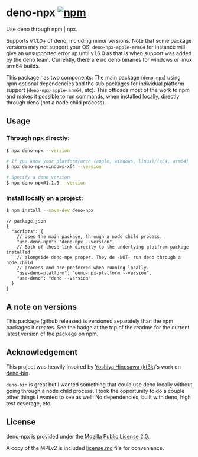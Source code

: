 <!--
This Source Code Form is subject to the terms of the Mozilla Public
License, v. 2.0. If a copy of the MPL was not distributed with this
file, You can obtain one at https://mozilla.org/MPL/2.0/.
-->

# deno-npx [![npm](https://img.shields.io/npm/v/deno-npx)](https://www.npmjs.com/package/deno-npx)

Use deno through npm | npx.

Supports v1.1.0+ of deno, including minor versions. Note that some package versions may not support
your OS. `deno-npx-apple-arm64` for instance will give an unsupported error up until v1.6.0 as that
is when support was added by the deno team. Currently, there are no deno binaries for windows or
linux arm64 builds.

This package has two components: The main package (`deno-npx`) using npm optional dependencies and
the sub packages for individual platform support (`deno-npx-apple-arm64`, etc). This offloads most
of the work to npm and makes it possible to run commands, when installed locally, directly through
deno (not a node child process).

## Usage

### Through npx directly:

```bash
$ npx deno-npx --version

# If you know your platform/arch (apple, windows, linux)/(x64, arm64)
$ npx deno-npx-windows-x64 --version

# Specify a deno version
$ npx deno-npx@1.1.0 --version
```

### Install locally on a project:

```bash
$ npm install --save-dev deno-npx
```

```jsonc
// package.json
{
  "scripts": {
    // Uses the main package, through a node child process.
    "use-deno-npx": "deno-npx --version",
    // Both of these link directly to the underlying platfrom package installed
    // alongside deno-npx proper. They do -NOT- run deno through a node child
    // process and are preferred when running locally.
    "use-deno-platform": "deno-npx-platform --version",
    "use-deno": "deno --version"
  }
}
```

## A note on versions

This package (github releases) is versioned separately than the npm packages it creates. See the
badge at the top of the readme for the current latest version of the package on npm.

## Acknowledgement

This project was heavily inspired by [Yoshiya Hinosawa (kt3k)](https://github.com/kt3k)'s work on
[deno-bin](https://github.com/kt3k/deno-bin).

`deno-bin` is great but I wanted something that could use deno locally without going through a node
child process. I took the opportunity to do a couple other things I wanted to see as well: No
dependencies, built with deno, high test coverage, etc.

## License

deno-npx is provided under the [Mozilla Public License 2.0](https://mozilla.org/MPL/2.0/).

A copy of the MPLv2 is included [license.md](/license.md) file for convenience.
